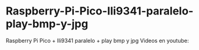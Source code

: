 # Raspberry-Pi-Pico-Ili9341-paralelo-play-bmp-y-jpg
Raspberry Pi Pico + Ili9341 paralelo + play bmp y jpg
Videos en youtube:
